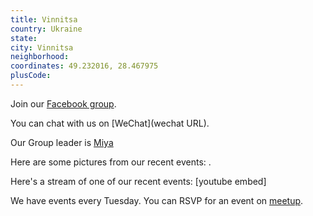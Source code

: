 ```yaml
---
title: Vinnitsa
country: Ukraine
state: 
city: Vinnitsa
neighborhood: 
coordinates: 49.232016, 28.467975
plusCode:
---
```

Join our [Facebook group](https://www.facebook.com/groups/free.code.camp.vinnitsa).

You can chat with us on [WeChat](wechat URL).

Our Group leader is [Miya](freecodecamp.org/miya)

Here are some pictures from our recent events:
![]().

Here's a stream of one of our recent events:
[youtube embed]

We have events every Tuesday. You can RSVP for an event on [meetup](meetupurl).
